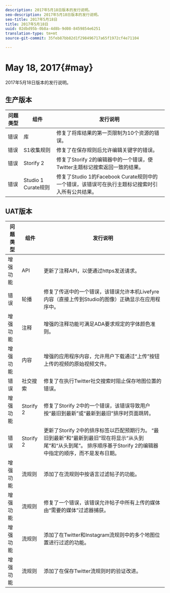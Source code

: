 ```yaml
---
description: 2017年5月18日版本的发行说明。
seo-description: 2017年5月18日版本的发行说明。
seo-title: 2017年5月18日
title: 2017年5月18日
uuid: 02dbd95b-0b8a-4d8b-9d08-8459854e6251
translation-type: tm+mt
source-git-commit: 35feb87bb82d1f298496717a65f1972cf4e71104

---
```



# May 18, 2017{#may}

2017年5月18日版本的发行说明。

## 生产版本

| **问题类型** | **组件** | **发行说明** |
|---|---|---|
| 错误 | 库 | 修复了将库结果的第一页限制为10个资源的错误。 |
| 错误 | S1收集规则 | 修复了在保存规则后允许编辑关键字的错误。 |
| 错误 | Storify 2 | 修复了Storify 2的编辑器中的一个错误，使Twitter主题标记搜索返回一致的结果。 |
| 错误 | Studio 1 Curate规则 | 修复了Studio 1的Facebook Curate规则中的一个错误，该错误可在执行主题标记搜索时引入所有公共结果。 |

## UAT版本

| **问题类型** | **组件** | **发行说明** |
|---|---|---|
| 增强功能 | API | 更新了注释API，以便通过https发送请求。 |
| 错误 | 轮播 | 修复了传送中的一个错误，该错误允许本机Livefyre内容（直接上传到Studio的图像）正确显示在应用程序中。 |
| 增强功能 | 注释 | 增强的注释功能可满足ADA要求规定的字体颜色准则。 |
| 增强功能 | 内容 | 增强的应用程序内容，允许用户下载通过“上传”按钮上传的视频的原始视频文件。 |
| 错误 | 社交搜索 | 修复了在执行Twitter社交搜索时阻止保存地图位置的错误。 |
| 增强功能 | Storify 2 | 修复了Storify 2中的一个错误，该错误导致用户按“最旧到最新”或“最新到最旧”排序时页面跳转。 |
| 错误 | Storify 2 | 更新了Storify 2中的排序标签以匹配预期行为。 “最旧到最新”和“最新到最旧”现在将显示“从头到尾”和“从头到尾”。 排序顺序基于Storify 2的编辑器中指定的顺序，而不是发布日期。 |
| 增强功能 | 流规则 | 添加了在流规则中按语言过滤帖子的功能。 |
| 增强功能 | 流规则 | 修复了一个错误，该错误允许帖子中所有上传的媒体由“需要的媒体”过滤器捕获。 |
| 增强功能 | 流规则 | 添加了在Twitter和Instagram流规则中的多个地图位置进行过滤的功能。 |
| 增强功能 | 流规则 | 添加了在保存Twitter流规则时的验证改进。 |

